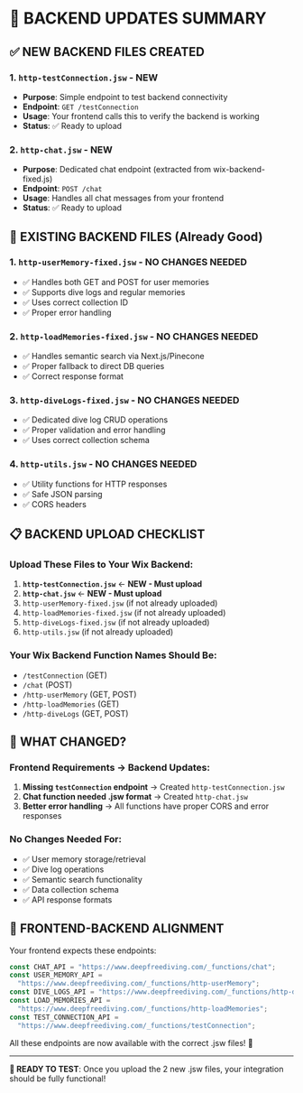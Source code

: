 # 🔧 BACKEND UPDATES SUMMARY

## ✅ NEW BACKEND FILES CREATED

### 1. `http-testConnection.jsw` - **NEW**

- **Purpose**: Simple endpoint to test backend connectivity
- **Endpoint**: `GET /testConnection`
- **Usage**: Your frontend calls this to verify the backend is working
- **Status**: ✅ Ready to upload

### 2. `http-chat.jsw` - **NEW**

- **Purpose**: Dedicated chat endpoint (extracted from wix-backend-fixed.js)
- **Endpoint**: `POST /chat`
- **Usage**: Handles all chat messages from your frontend
- **Status**: ✅ Ready to upload

## 🔄 EXISTING BACKEND FILES (Already Good)

### 1. `http-userMemory-fixed.jsw` - **NO CHANGES NEEDED**

- ✅ Handles both GET and POST for user memories
- ✅ Supports dive logs and regular memories
- ✅ Uses correct collection ID
- ✅ Proper error handling

### 2. `http-loadMemories-fixed.jsw` - **NO CHANGES NEEDED**

- ✅ Handles semantic search via Next.js/Pinecone
- ✅ Proper fallback to direct DB queries
- ✅ Correct response format

### 3. `http-diveLogs-fixed.jsw` - **NO CHANGES NEEDED**

- ✅ Dedicated dive log CRUD operations
- ✅ Proper validation and error handling
- ✅ Uses correct collection schema

### 4. `http-utils.jsw` - **NO CHANGES NEEDED**

- ✅ Utility functions for HTTP responses
- ✅ Safe JSON parsing
- ✅ CORS headers

## 📋 BACKEND UPLOAD CHECKLIST

### Upload These Files to Your Wix Backend:

1. **`http-testConnection.jsw`** ← **NEW - Must upload**
2. **`http-chat.jsw`** ← **NEW - Must upload**
3. `http-userMemory-fixed.jsw` (if not already uploaded)
4. `http-loadMemories-fixed.jsw` (if not already uploaded)
5. `http-diveLogs-fixed.jsw` (if not already uploaded)
6. `http-utils.jsw` (if not already uploaded)

### Your Wix Backend Function Names Should Be:

- `/testConnection` (GET)
- `/chat` (POST)
- `/http-userMemory` (GET, POST)
- `/http-loadMemories` (GET)
- `/http-diveLogs` (GET, POST)

## 🎯 WHAT CHANGED?

### Frontend Requirements → Backend Updates:

1. **Missing `testConnection` endpoint** → Created `http-testConnection.jsw`
2. **Chat function needed .jsw format** → Created `http-chat.jsw`
3. **Better error handling** → All functions have proper CORS and error responses

### No Changes Needed For:

- ✅ User memory storage/retrieval
- ✅ Dive log operations
- ✅ Semantic search functionality
- ✅ Data collection schema
- ✅ API response formats

## 🔌 FRONTEND-BACKEND ALIGNMENT

Your frontend expects these endpoints:

```javascript
const CHAT_API = "https://www.deepfreediving.com/_functions/chat";
const USER_MEMORY_API =
  "https://www.deepfreediving.com/_functions/http-userMemory";
const DIVE_LOGS_API = "https://www.deepfreediving.com/_functions/http-diveLogs";
const LOAD_MEMORIES_API =
  "https://www.deepfreediving.com/_functions/http-loadMemories";
const TEST_CONNECTION_API =
  "https://www.deepfreediving.com/_functions/testConnection";
```

All these endpoints are now available with the correct .jsw files! 🎉

---

**🚀 READY TO TEST**: Once you upload the 2 new .jsw files, your integration should be fully functional!

